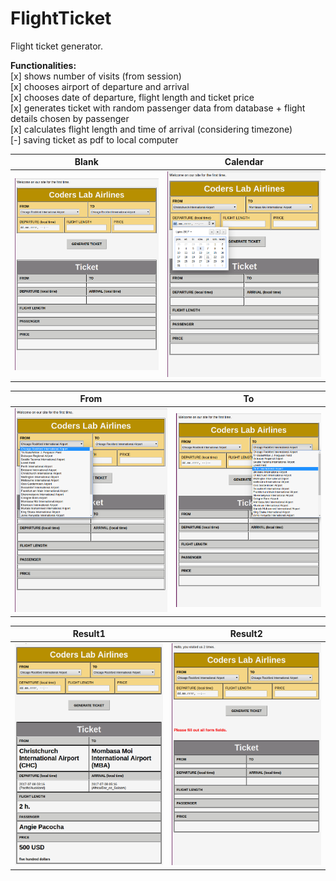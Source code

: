 FlightTicket
============

Flight ticket generator.

**Functionalities:** 
    <br>[x] shows number of visits (from session)
    <br>[x] chooses airport of departure and arrival
    <br>[x] chooses date of departure, flight length and ticket price
    <br>[x] generates ticket with random passenger data from database + flight details chosen by passenger
    <br>[x] calculates flight length and time of arrival (considering timezone)
    <br>[-] saving ticket as pdf to local computer
    
Blank | Calendar
------------ | -------------
![FlightTicket Blank](/printscreen/FT_blank.png) | ![FlightTicket PL](/printscreen/FT_calendar.png) 

From | To
------------ | -------------
![FlightTicket From](/printscreen/FT_from.png) | ![FlightTicket To](/printscreen/FT_to.png) 

Result1 | Result2
------------ | -------------
![FlightTicket Result1](/printscreen/FT_result1.png) | ![FlightTicket Result2](/printscreen/FT_result2.png) 
